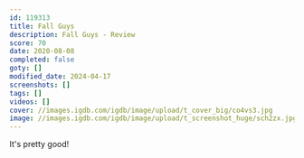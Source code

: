 ```yaml
---
id: 119313
title: Fall Guys
description: Fall Guys - Review
score: 70
date: 2020-08-08
completed: false
goty: []
modified_date: 2024-04-17
screenshots: []
tags: []
videos: []
cover: //images.igdb.com/igdb/image/upload/t_cover_big/co4vs3.jpg
image: //images.igdb.com/igdb/image/upload/t_screenshot_huge/sch2zx.jpg
---
```

It's pretty good!